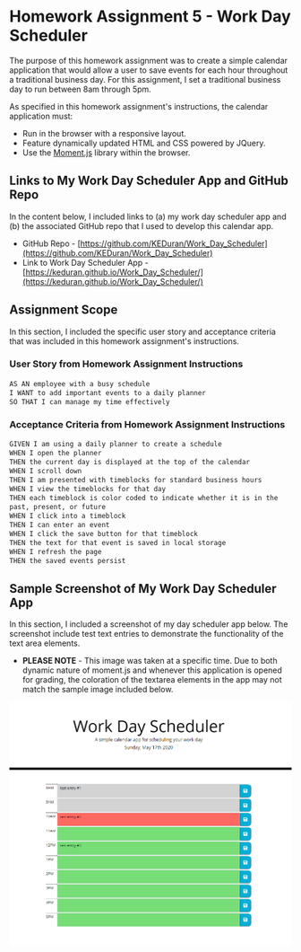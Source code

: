 # Homework Assignment 5 - Work Day Scheduler

The purpose of this homework assignment was to create a simple calendar application that would allow a user to save events for each hour throughout a traditional business day. For this assignment, I set a traditional business day to run between 8am through 5pm.

As specified in this homework assignment's instructions, the calendar application must:

- Run in the browser with a responsive layout.
- Feature dynamically updated HTML and CSS powered by JQuery.
- Use the [Moment.js](https://momentjs.com/) library within the browser.

## Links to My Work Day Scheduler App and GitHub Repo

In the content below, I included links to (a) my work day scheduler app and (b) the associated GitHub repo that I used to develop this calendar app.

- GitHub Repo - [https://github.com/KEDuran/Work_Day_Scheduler](https://github.com/KEDuran/Work_Day_Scheduler)
- Link to Work Day Scheduler App - [https://keduran.github.io/Work_Day_Scheduler/](https://keduran.github.io/Work_Day_Scheduler/)

## Assignment Scope

In this section, I included the specific user story and acceptance criteria that was included in this homework assignment's instructions.

### User Story from Homework Assignment Instructions

```
AS AN employee with a busy schedule
I WANT to add important events to a daily planner
SO THAT I can manage my time effectively
```

### Acceptance Criteria from Homework Assignment Instructions

```
GIVEN I am using a daily planner to create a schedule
WHEN I open the planner
THEN the current day is displayed at the top of the calendar
WHEN I scroll down
THEN I am presented with timeblocks for standard business hours
WHEN I view the timeblocks for that day
THEN each timeblock is color coded to indicate whether it is in the past, present, or future
WHEN I click into a timeblock
THEN I can enter an event
WHEN I click the save button for that timeblock
THEN the text for that event is saved in local storage
WHEN I refresh the page
THEN the saved events persist
```

## Sample Screenshot of My Work Day Scheduler App

In this section, I included a screenshot of my day scheduler app below. The screenshot include test text entries to demonstrate the functionality of the text area elements.

- **PLEASE NOTE** - This image was taken at a specific time. Due to both dynamic nature of moment.js and whenever this application is opened for grading, the coloration of the textarea elements in the app may not match the sample image included below.

![Day Scheduler App](./Assets/Images/screenshot_DaySchedulerApp.png)
